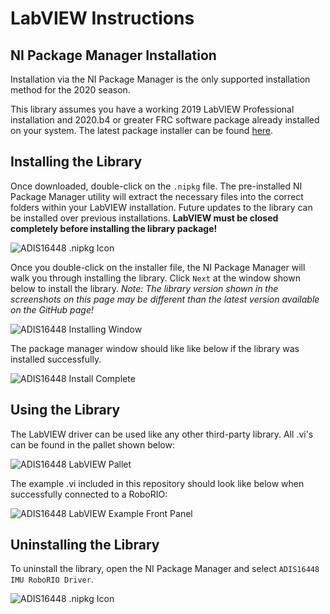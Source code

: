 # LabVIEW Instructions

## NI Package Manager Installation
Installation via the NI Package Manager is the only supported installation method for the 2020 season. 

This library assumes you have a working 2019 LabVIEW Professional installation and 2020.b4 or greater FRC software package already installed on your system. The latest package installer can be found [here](https://github.com/juchong/ADIS16448-RoboRIO-Driver/releases). 

## Installing the Library
Once downloaded, double-click on the `.nipkg` file. The pre-installed NI Package Manager utility will extract the necessary files into the correct folders within your LabVIEW installation. Future updates to the library can be installed over previous installations. **LabVIEW must be closed completely before installing the library package!** 

![ADIS16448 .nipkg Icon](https://raw.githubusercontent.com/juchong/ADIS16448-RoboRIO-Driver/master/images/nipkg_icon.PNG)

Once you double-click on the installer file, the NI Package Manager will walk you through installing the library. Click `Next` at the window shown below to install the library. *Note: The library version shown in the screenshots on this page may be different than the latest version available on the GitHub page!*

![ADIS16448 Installing Window](https://raw.githubusercontent.com/juchong/ADIS16448-RoboRIO-Driver/master/images/installing.PNG)

The package manager window should like like below if the library was installed successfully.

![ADIS16448 Install Complete](https://raw.githubusercontent.com/juchong/ADIS16448-RoboRIO-Driver/master/images/installed.PNG)

## Using the Library
The LabVIEW driver can be used like any other third-party library. All .vi's can be found in the pallet shown below:

![ADIS16448 LabVIEW Pallet](https://raw.githubusercontent.com/juchong/ADIS16448-RoboRIO-Driver/master/images/menu.PNG)

The example .vi included in this repository should look like below when successfully connected to a RoboRIO:

![ADIS16448 LabVIEW Example Front Panel](https://raw.githubusercontent.com/juchong/ADIS16448-RoboRIO-Driver/master/images/labview_example.PNG)

## Uninstalling the Library
To uninstall the library, open the NI Package Manager and select `ADIS16448 IMU RoboRIO Driver`. 

![ADIS16448 .nipkg Icon](https://raw.githubusercontent.com/juchong/ADIS16448-RoboRIO-Driver/master/images/remove_menu.PNG)
